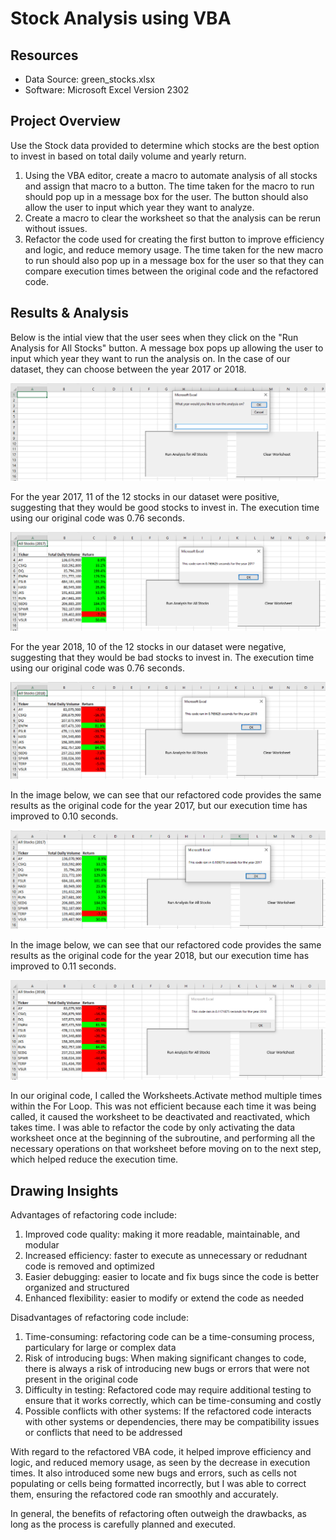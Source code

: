 # Stock Analysis using VBA

## Resources
- Data Source: green_stocks.xlsx
- Software: Microsoft Excel Version 2302

## Project Overview

Use the Stock data provided to determine which stocks are the best option to invest in based on total daily volume and yearly return. 
1. Using the VBA editor, create a macro to automate analysis of all stocks and assign that macro to a button. The time taken for the macro to run should pop up in a message box for the user. The button should also allow the user to input which year they want to analyze. 
2. Create a macro to clear the worksheet so that the analysis can be rerun without issues.
3. Refactor the code used for creating the first button to improve efficiency and logic, and reduce memory usage. The time taken for the new macro to run should also pop up in a message box for the user so that they can compare execution times between the original code and the refactored code.

## Results & Analysis

Below is the intial view that the user sees when they click on the "Run Analysis for All Stocks" button. A message box pops up allowing the user to input which year they want to run the analysis on. In the case of our dataset, they can choose between the year 2017 or 2018.

![Screenshot](Images/Initial.PNG)

For the year 2017, 11 of the 12 stocks in our dataset were positive, suggesting that they would be good stocks to invest in. The execution time using our original code was 0.76 seconds.

![Screenshot](Images/2017.PNG)

For the year 2018, 10 of the 12 stocks in our dataset were negative, suggesting that they would be bad stocks to invest in. The execution time using our original code was 0.76 seconds.

![Screenshot](Images/2018.PNG)

In the image below, we can see that our refactored code provides the same results as the original code for the year 2017, but our execution time has improved to 0.10 seconds.

![Screenshot](Images/2017_ref.PNG)

In the image below, we can see that our refactored code provides the same results as the original code for the year 2018, but our execution time has improved to 0.11 seconds.

![Screenshot](Images/2018_ref.PNG)

In our original code, I called the Worksheets.Activate method multiple times within the For Loop. This was not efficient because each time it was being called, it caused the worksheet to be deactivated and reactivated, which takes time. I was able to refactor the code by only activating the data worksheet once at the beginning of the subroutine, and performing all the necessary operations on that worksheet before moving on to the next step, which helped reduce the execution time.

## Drawing Insights

Advantages of refactoring code include:
1. Improved code quality: making it more readable, maintainable, and modular
2. Increased efficiency: faster to execute as unnecessary or redudnant code is removed and optimized
3. Easier debugging: easier to locate and fix bugs since the code is better organized and structured
4. Enhanced flexibility: easier to modify or extend the code as needed

Disadvantages of refactoring code include:
1. Time-consuming: refactoring code can be a time-consuming process, particulary for large or complex data
2. Risk of introducing bugs: When making significant changes to code, there is always a risk of introducing new bugs or errors that were not present in the original code
3. Difficulty in testing: Refactored code may require additional testing to ensure that it works correctly, which can be time-consuming and costly
4. Possible conflicts with other systems: If the refactored code interacts with other systems or dependencies, there may be compatibility issues or conflicts that need to be addressed

With regard to the refactored VBA code, it helped improve efficiency and logic, and reduced memory usage, as seen by the decrease in execution times. It also introduced some new bugs and errors, such as cells not populating or cells being formatted incorrectly, but I was able to correct them, ensuring the refactored code ran smoothly and accurately.

In general, the benefits of refactoring often outweigh the drawbacks, as long as the process is carefully planned and executed.